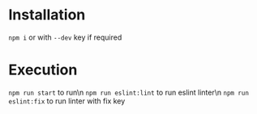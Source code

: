# Installation
``npm i`` or with ``--dev`` key if required
# Execution
  ``npm run start`` to run\n
  ``npm run eslint:lint`` to run eslint linter\n
  ``npm run eslint:fix`` to run linter with fix key
